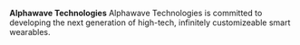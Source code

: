 **Alphawave Technologies**
Alphawave Technologies is committed to developing the next generation of high-tech, infinitely customizeable smart wearables. 
